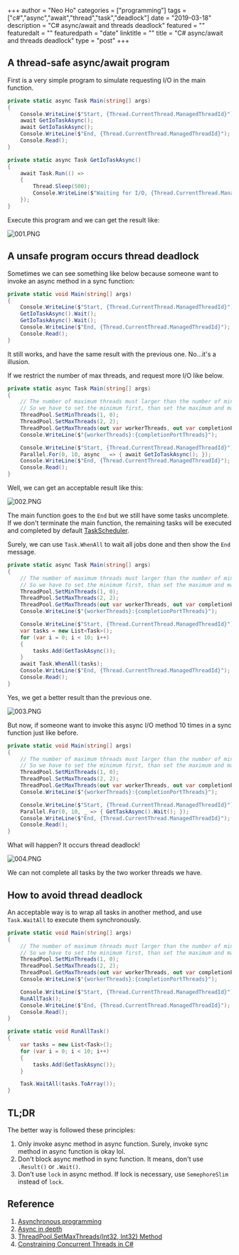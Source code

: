 +++
author = "Neo Ho"
categories = ["programming"]
tags = ["c#","async","await","thread","task","deadlock"]
date = "2019-03-18"
description = "C# async/await and threads deadlock"
featured = ""
featuredalt = ""
featuredpath = "date"
linktitle = ""
title = "C# async/await and threads deadlock"
type = "post"
+++

## A thread-safe async/await program

First is a very simple program to simulate requesting I/O in the main function.

```csharp
private static async Task Main(string[] args)
{
    Console.WriteLine($"Start, {Thread.CurrentThread.ManagedThreadId}");
    await GetIoTaskAsync();
    await GetIoTaskAsync();
    Console.WriteLine($"End, {Thread.CurrentThread.ManagedThreadId}");
    Console.Read();
}

private static async Task GetIoTaskAsync()
{
    await Task.Run(() =>
    {
        Thread.Sleep(500);
        Console.WriteLine($"Waiting for I/O, {Thread.CurrentThread.ManagedThreadId}");
    });
}
```

Execute this program and we can get the result like:

![001.PNG](/img/2019/03/001.PNG)

## A unsafe program occurs thread deadlock

Sometimes we can see something like below because someone want to invoke an async method in a sync function:

```csharp
private static void Main(string[] args)
{
    Console.WriteLine($"Start, {Thread.CurrentThread.ManagedThreadId}");
    GetIoTaskAsync().Wait();
    GetIoTaskAsync().Wait();
    Console.WriteLine($"End, {Thread.CurrentThread.ManagedThreadId}");
    Console.Read();
}
```

It still works, and have the same result with the previous one.
No...it's a illusion. 

If we restrict the number of max threads, and request more I/O like below.

```csharp
private static async Task Main(string[] args)
{
    // The number of maximum threads must larger than the number of minimum threads (can't equal).
    // So we have to set the minimum first, than set the maximum and make sure max > min.
    ThreadPool.SetMinThreads(1, 0);
    ThreadPool.SetMaxThreads(2, 2);
    ThreadPool.GetMaxThreads(out var workerThreads, out var completionPortThreads);
    Console.WriteLine($"{workerThreads}:{completionPortThreads}");

    Console.WriteLine($"Start, {Thread.CurrentThread.ManagedThreadId}");
    Parallel.For(0, 10, async _ => { await GetIoTaskAsync(); });
    Console.WriteLine($"End, {Thread.CurrentThread.ManagedThreadId}");
    Console.Read();
}
```

Well, we can get an acceptable result like this:

![002.PNG](/img/2019/03/002.PNG)

The main function goes to the `End` but we still have some tasks uncomplete. 
If we don't terminate the main function, the remaining tasks will be executed and completed by default [TaskScheduler](https://docs.microsoft.com/zh-tw/dotnet/api/system.threading.tasks.taskscheduler).

Surely, we can use `Task.WhenAll` to wait all jobs done and then show the `End` message.

```csharp
private static async Task Main(string[] args)
{
    // The number of maximum threads must larger than the number of minimum threads (can't equal).
    // So we have to set the minimum first, than set the maximum and make sure max > min.
    ThreadPool.SetMinThreads(1, 0);
    ThreadPool.SetMaxThreads(2, 2);
    ThreadPool.GetMaxThreads(out var workerThreads, out var completionPortThreads);
    Console.WriteLine($"{workerThreads}:{completionPortThreads}");

    Console.WriteLine($"Start, {Thread.CurrentThread.ManagedThreadId}");
    var tasks = new List<Task>();
    for (var i = 0; i < 10; i++)
    {
        tasks.Add(GetTaskAsync());
    }
    await Task.WhenAll(tasks);
    Console.WriteLine($"End, {Thread.CurrentThread.ManagedThreadId}");
    Console.Read();
}
```

Yes, we get a better result than the previous one.

![003.PNG](/img/2019/03/003.PNG)

But now, if someone want to invoke this async I/O method 10 times in a sync function just like before. 

```csharp
private static void Main(string[] args)
{
    // The number of maximum threads must larger than the number of minimum threads (can't equal).
    // So we have to set the minimum first, than set the maximum and make sure max > min.
    ThreadPool.SetMinThreads(1, 0);
    ThreadPool.SetMaxThreads(2, 2);
    ThreadPool.GetMaxThreads(out var workerThreads, out var completionPortThreads);
    Console.WriteLine($"{workerThreads}:{completionPortThreads}");

    Console.WriteLine($"Start, {Thread.CurrentThread.ManagedThreadId}");
    Parallel.For(0, 10, _ => { GetTaskAsync().Wait(); });
    Console.WriteLine($"End, {Thread.CurrentThread.ManagedThreadId}");
    Console.Read();
}
```

What will happen? It occurs thread deadlock!

![004.PNG](/img/2019/03/004.PNG)

We can not complete all tasks by the two worker threads we have.

## How to avoid thread deadlock

An acceptable way is to wrap all tasks in another method, and use `Task.WaitAll` to execute them synchronously.

```csharp
private static void Main(string[] args)
{
    // The number of maximum threads must larger than the number of minimum threads (can't equal).
    // So we have to set the minimum first, than set the maximum and make sure max > min.
    ThreadPool.SetMinThreads(1, 0);
    ThreadPool.SetMaxThreads(2, 2);
    ThreadPool.GetMaxThreads(out var workerThreads, out var completionPortThreads);
    Console.WriteLine($"{workerThreads}:{completionPortThreads}");

    Console.WriteLine($"Start, {Thread.CurrentThread.ManagedThreadId}");
    RunAllTask();
    Console.WriteLine($"End, {Thread.CurrentThread.ManagedThreadId}");
    Console.Read();
}

private static void RunAllTask()
{
    var tasks = new List<Task>();
    for (var i = 0; i < 10; i++)
    {
        tasks.Add(GetTaskAsync());
    }

    Task.WaitAll(tasks.ToArray());
}
```

## TL;DR

The better way is followed these principles:

1. Only invoke async method in async function. Surely, invoke sync method in async function is okay lol.
2. Don't block async method in sync function. It means, don't use `.Result()` or `.Wait()`.
3. Don't use `lock` in async method. If lock is necessary, use `SemephoreSlim` instead of `lock`.

## Reference

1. [Asynchronous programming](https://docs.microsoft.com/en-us/dotnet/csharp/async)
2. [Async in depth](https://docs.microsoft.com/en-us/dotnet/standard/async-in-depth)
3. [ThreadPool.SetMaxThreads(Int32, Int32) Method](https://docs.microsoft.com/zh-tw/dotnet/api/system.threading.threadpool.setmaxthreads)
4. [Constraining Concurrent Threads in C#](https://markheath.net/post/constraining-concurrent-threads-csharp)